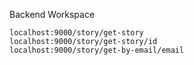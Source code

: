Backend Workspace


```routes
localhost:9000/story/get-story
localhost:9000/story/get-story/id
localhost:9000/story/get-by-email/email
```